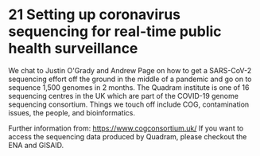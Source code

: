 # 21 Setting up coronavirus sequencing for real-time public health surveillance

We chat to Justin O'Grady and Andrew Page on how to get a SARS-CoV-2 sequencing effort off the ground in the middle of a pandemic and go on to sequence 1,500 genomes in 2 months. The Quadram institute is one of 16 sequencing centres in the UK which are part of the COVID-19 genome sequencing consortium. Things we touch off include COG, contamination issues, the people, and bioinformatics.

Further information from: https://www.cogconsortium.uk/
If you want to access the sequencing data produced by Quadram, please checkout the ENA and GISAID.

